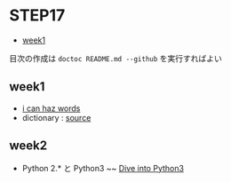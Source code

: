 # STEP17

<!-- START doctoc generated TOC please keep comment here to allow auto update -->
<!-- DON'T EDIT THIS SECTION, INSTEAD RE-RUN doctoc TO UPDATE -->

- [week1](#week1)

<!-- END doctoc generated TOC please keep comment here to allow auto update -->

目次の作成は `doctoc README.md --github` を実行すればよい

## week1
- [i can haz words](https://icanhazwordz.appspot.com/)
- dictionary : [source](https://icanhazwordz.appspot.com/dictionary.words)

## week2
- Python 2.* と Python3 ~~
  [Dive into Python3](http://diveintopython3-ja.rdy.jp/porting-code-to-python-3-with-2to3.html)
